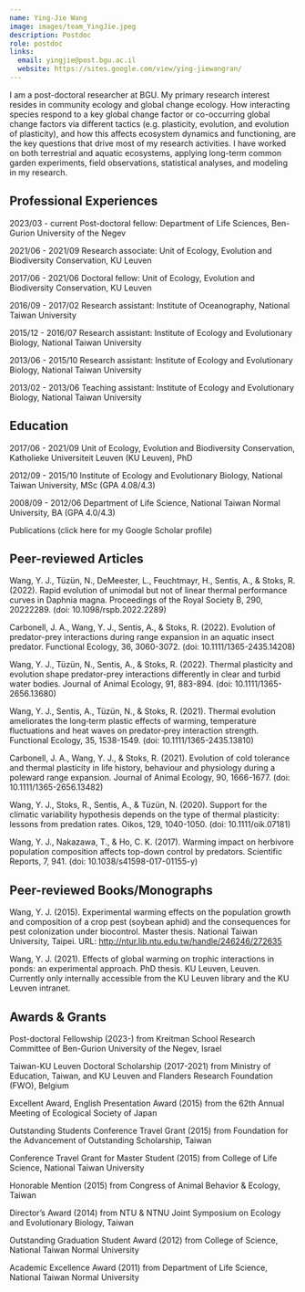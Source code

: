 ```yaml
---
name: Ying-Jie Wang
image: images/team_YingJie.jpeg
description: Postdoc
role: postdoc
links:
  email: yingjie@post.bgu.ac.il
  website: https://sites.google.com/view/ying-jiewangran/
---
```


<!-- I am a post-doctoral researcher at BGU. My research interests revolve around global change, stress ecology, community ecology, and eco-evolutionary feedbacks. Apart from research I enjoy walking in nature, music, cooking and drawing. -->

I am a post-doctoral researcher at BGU. My primary research interest resides in community ecology and global change ecology. How interacting species respond to a key global change factor or co-occurring global change factors via different tactics (e.g. plasticity, evolution, and evolution of plasticity), and how this affects ecosystem dynamics and functioning, are the key questions that drive most of my research activities. I have worked on both terrestrial and aquatic ecosystems, applying long-term common garden experiments, field observations, statistical analyses, and modeling in my research.

## Professional Experiences

2023/03 - current	Post-doctoral fellow: Department of Life Sciences, Ben-Gurion University of the Negev 

2021/06 - 2021/09	Research associate: Unit of Ecology, Evolution and Biodiversity Conservation, KU Leuven

2017/06 - 2021/06	Doctoral fellow: Unit of Ecology, Evolution and Biodiversity Conservation, KU Leuven

2016/09 - 2017/02	Research assistant: Institute of Oceanography, National Taiwan University

2015/12 - 2016/07	Research assistant: Institute of Ecology and Evolutionary Biology, National Taiwan University

2013/06 - 2015/10	Research assistant: Institute of Ecology and Evolutionary Biology, National Taiwan University

2013/02 - 2013/06	Teaching assistant: Institute of Ecology and Evolutionary Biology, National Taiwan University


## Education

2017/06 - 2021/09   Unit of Ecology, Evolution and Biodiversity Conservation, Katholieke Universiteit Leuven (KU Leuven), PhD

2012/09 - 2015/10   Institute of Ecology and Evolutionary Biology, National Taiwan University, MSc (GPA 4.08/4.3)

2008/09 - 2012/06   Department of Life Science, National Taiwan Normal University, BA (GPA 4.0/4.3)

Publications (click here for my Google Scholar profile)

## Peer-reviewed Articles

Wang, Y. J., Tüzün, N., DeMeester, L., Feuchtmayr, H., Sentis, A., & Stoks, R. (2022). Rapid evolution of unimodal but not of linear thermal performance curves in Daphnia magna. Proceedings of the Royal Society B,  290, 20222289. (doi: 10.1098/rspb.2022.2289)

Carbonell, J. A., Wang, Y. J., Sentis, A., & Stoks, R. (2022). Evolution of predator-prey interactions during range expansion in an aquatic insect predator. Functional Ecology, 36, 3060-3072. (doi: 10.1111/1365-2435.14208)

Wang, Y. J., Tüzün, N., Sentis, A., & Stoks, R. (2022). Thermal plasticity and evolution shape predator-prey interactions differently in clear and turbid water bodies. Journal of Animal Ecology, 91, 883-894. (doi: 10.1111/1365-2656.13680)

Wang, Y. J., Sentis, A., Tüzün, N., & Stoks, R. (2021). Thermal evolution ameliorates the long‐term plastic effects of warming, temperature fluctuations and heat waves on predator‐prey interaction strength. Functional Ecology, 35, 1538-1549. (doi: 10.1111/1365-2435.13810)

Carbonell, J. A., Wang, Y. J., & Stoks, R. (2021). Evolution of cold tolerance and thermal plasticity in life history, behaviour and physiology during a poleward range expansion. Journal of Animal Ecology, 90, 1666-1677. (doi: 10.1111/1365-2656.13482)

Wang, Y. J., Stoks, R., Sentis, A., & Tüzün, N. (2020). Support for the climatic variability hypothesis depends on the type of thermal plasticity: lessons from predation rates. Oikos, 129, 1040-1050. (doi: 10.1111/oik.07181)

Wang, Y. J., Nakazawa, T., & Ho, C. K. (2017). Warming impact on herbivore population composition affects top-down control by predators. Scientific Reports, 7, 941. (doi: 10.1038/s41598-017-01155-y)


## Peer-reviewed Books/Monographs

Wang, Y. J. (2015). Experimental warming effects on the population growth and composition of a crop pest (soybean aphid) and the consequences for pest colonization under biocontrol. Master thesis. National Taiwan University, Taipei. URL: http://ntur.lib.ntu.edu.tw/handle/246246/272635

Wang, Y. J. (2021). Effects of global warming on trophic interactions in ponds: an experimental approach. PhD thesis. KU Leuven, Leuven. Currently only internally accessible from the KU Leuven library and the KU Leuven intranet.


## Awards & Grants

Post-doctoral Fellowship (2023-) from Kreitman School Research Committee of Ben-Gurion University of the Negev, Israel

Taiwan-KU Leuven Doctoral Scholarship (2017-2021) from Ministry of Education, Taiwan, and KU Leuven and Flanders Research Foundation (FWO), Belgium

Excellent Award, English Presentation Award (2015) from the 62th Annual Meeting of Ecological Society of Japan

Outstanding Students Conference Travel Grant (2015) from Foundation for the Advancement of Outstanding Scholarship, Taiwan

Conference Travel Grant for Master Student (2015) from College of Life Science, National Taiwan University

Honorable Mention (2015) from Congress of Animal Behavior & Ecology, Taiwan

Director’s Award (2014) from NTU & NTNU Joint Symposium on Ecology and Evolutionary Biology, Taiwan

Outstanding Graduation Student Award (2012) from College of Science, National Taiwan Normal University

Academic Excellence Award (2011) from Department of Life Science, National Taiwan Normal University 
